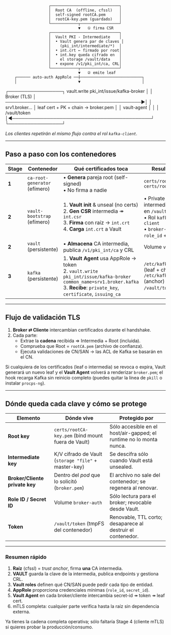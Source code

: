                        ┌──────────────────────────────┐
                       │  Root CA  (offline, cfssl)   │
                       │  self-signed rootCA.pem      │
                       │  rootCA-key.pem (guardado)   │
                       └────────────┬─────────────────┘
                                    ▼   ① firma CSR
                       ┌──────────────────────────────┐
                       │  Vault PKI - Intermediate    │
                       │  • Vault genera par de claves │
                       │    (pki_int/intermediate/*)  │
                       │  • int.crt ← firmado por root│
                       │  • int.key queda cifrado en  │
                       │    el storage /vault/data    │
                       │  • expone /v1/pki_int/ca, CRL│
                       └────────────┬─────────────────┘
                                    ▼   ② emite leaf
        ┌────── auto-auth AppRole ──┼───────────────────────────┐
        │                           ▼                           │
┌─────────────────┐    vault.write pki_int/issue/kafka-broker   │
│  Broker (TLS)   │ ───────────────────────────────────────────►│
│  srv1.broker…   │  leaf cert + PK + chain → broker.pem       │
│  vault-agent    │                                            │
│  /vault/token   │◄────────────────────────────────────────────┘
└─────────────────┘

*Los clientes repetirán el mismo flujo contra el rol `kafka-client`.*

---

## Paso a paso con los contenedores

| Stage | Contenedor                    | Qué certificados toca                                        | Resultado persistente                                        |
| ----- | ----------------------------- | ------------------------------------------------------------ | ------------------------------------------------------------ |
| **1** | `ca-root-generator` (efímero) | • **Genera** pareja root (self-signed)<br>• No firma a nadie | `certs/rootCA.pem`<br>`certs/rootCA-key.pem`                 |
| **2** | `vault-bootstrap` (efímero)   | 1. **Vault init** & unseal (no certs)<br>2. **Gen CSR** intermedia ↠ `int.csr`<br>3. **Firma** con raíz → `int.crt`<br>4. **Carga** `int.crt` a Vault | • Private key de la intermedia alojada/crypted en `/vault/data` (volume)<br>• Rol `kafka-broker` + `kafka-client`<br>• `broker-auth` volume con `role_id` + `secret_id` |
| **2** | `vault` (persistente)         | • **Almacena** CA intermedia, publica `/v1/pki_int/ca` y CRL | Volume `vault-data`                                          |
| **3** | `kafka` (persistente)         | 1. **Vault Agent** usa AppRole → token<br>2. `vault.write pki_int/issue/kafka-broker common_name=srv1.broker.kafka`<br>3. **Recibe**: `private_key`, `certificate`, `issuing_ca` | `/etc/kafka/certs/broker.pem` (leaf + chain)<br>`/etc/kafka/certs/rootCA.pem` (anchor)<br>`/vault/token` (renovable) |

---

## Flujo de validación TLS

1. **Broker ⇄ Cliente** intercambian certificados durante el handshake.
2. Cada parte:
   * Extrae la **cadena** recibida ⇒ Intermedia + Root (incluida).
   * Comprueba que Root = `rootCA.pem` (archivo de confianza).
   * Ejecuta validaciones de CN/SAN → las ACL de Kafka se basarán en el CN.

Si cualquiera de los certificados (leaf o intermedia) se revoca o expira,
Vault generará un nuevo leaf y el **Vault Agent** volverá a renderizar
`broker.pem`; el hook recarga Kafka sin reinicio completo (puedes quitar
la línea de `pkill` o instalar `procps-ng`).

---

## Dónde queda cada clave y cómo se protege

| Elemento                       | Dónde vive                                           | Protegido por                                                |
| ------------------------------ | ---------------------------------------------------- | ------------------------------------------------------------ |
| **Root key**                   | `certs/rootCA-key.pem` (bind mount fuera de Vault)   | Sólo accesible en el host/air-gapped; el runtime no lo monta nunca. |
| **Intermediate key**           | K/V cifrado de Vault (`storage "file"` + master-key) | Se descifra sólo cuando Vault está unsealed.                 |
| **Broker/Cliente private key** | Dentro del *pod* que lo solicitó (`broker.pem`)      | El archivo no sale del contenedor; se regenera al renovar.   |
| **Role ID / Secret ID**        | Volume `broker-auth`                                 | Sólo lectura para el broker; revocable desde Vault.          |
| **Token**                      | `/vault/token` (tmpFS del contenedor)                | Renovable, TTL corto; desaparece al destruir el contenedor.  |

---

### Resumen rápido

1. **Raíz** (cfssl) = *trust anchor*, firma **una** CA intermedia.
2. **VAULT** guarda la clave de la intermedia, publica endpoints y gestiona CRL.
3. **Vault roles** definen qué CN/SAN puede pedir cada tipo de entidad.
4. **AppRole** proporciona credenciales mínimas (`role_id`, `secret_id`).
5. **Vault Agent** en cada broker/cliente intercambia secret-id ↠ token ↠ leaf cert.
6. mTLS completa: cualquier parte verifica hasta la raíz sin dependencia externa.

Ya tienes la cadena completa operativa; sólo faltaría Stage 4 (cliente mTLS) si quieres probar la producción/consumo.